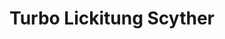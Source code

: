 ---
title: Turbo Lickitung Scyther
layout: deck
era: 2000
description: Over 25 years later, turbo Lickitung Scyther is here (ogrehvnds)
links:
  - href: https://play.limitlesstcg.com/tournament/68340cb227d8bc24cf247057/player/ogrehvnds/decklist
    title: Limitless Page
cards:
  pokemon:
    - name: Scyther
      set: JU
      number: 10
      quantity: 4
    - name: Lickitung
      set: JU
      number: 38
      quantity: 4
    - name: Chansey
      set: BS
      number: 3
      quantity: 3
    - name: Ditto
      set: FO
      number: 18
      quantity: 2
  trainers:
    - name: Energy Removal
      set: BS
      number: 92
      quantity: 4
    - name: Scoop Up
      set: BS
      number: 78
      quantity: 4
    - name: Energy Retrieval
      set: BS
      number: 81
      quantity: 4
    - name: Super Energy Removal
      set: BS
      number: 79
      quantity: 4
    - name: Professor Oak
      set: BS
      number: 88
      quantity: 4
    - name: Item Finder
      set: BS
      number: 74
      quantity: 4
    - name: PlusPower
      set: BS
      number: 84
      quantity: 3
    - name: Lass
      set: BS
      number: 75
      quantity: 1
    - name: Gust of Wind
      set: BS
      number: 93
      quantity: 1
    - name: Gambler
      set: FO
      number: 60
      quantity: 1
  energy:
    - name: Grass Energy
      set: BS
      number: 99
      quantity: 13
    - name: Double Colorless Energy
      set: BS
      number: 96
      quantity: 4
---